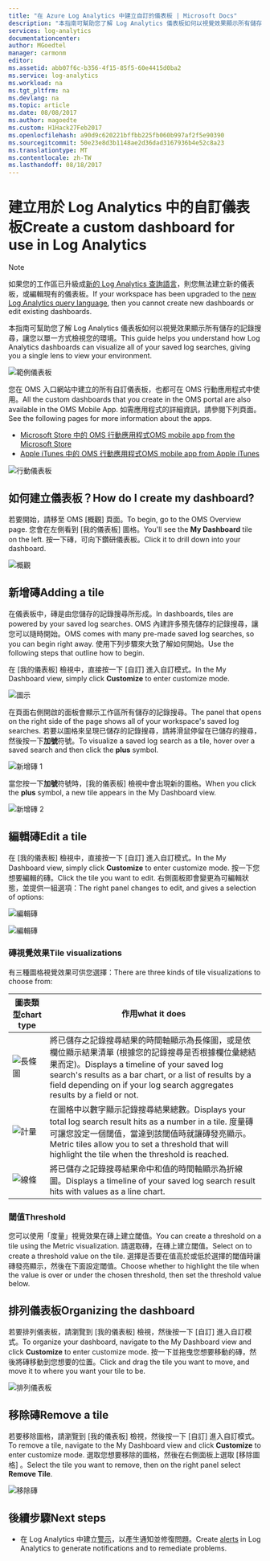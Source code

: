 ```yaml
---
title: "在 Azure Log Analytics 中建立自訂的儀表板 | Microsoft Docs"
description: "本指南可幫助您了解 Log Analytics 儀表板如何以視覺效果顯示所有儲存的記錄搜尋，讓您以單一方式檢視您的環境。"
services: log-analytics
documentationcenter: 
author: MGoedtel
manager: carmonm
editor: 
ms.assetid: abb07f6c-b356-4f15-85f5-60e4415d0ba2
ms.service: log-analytics
ms.workload: na
ms.tgt_pltfrm: na
ms.devlang: na
ms.topic: article
ms.date: 08/08/2017
ms.author: magoedte
ms.custom: H1Hack27Feb2017
ms.openlocfilehash: a90d9c620221bffbb225fb060b997af2f5e90390
ms.sourcegitcommit: 50e23e8d3b1148ae2d36dad3167936b4e52c8a23
ms.translationtype: MT
ms.contentlocale: zh-TW
ms.lasthandoff: 08/18/2017
---
```

# <a name="create-a-custom-dashboard-for-use-in-log-analytics"></a><span data-ttu-id="e1589-103">建立用於 Log Analytics 中的自訂儀表板</span><span class="sxs-lookup"><span data-stu-id="e1589-103">Create a custom dashboard for use in Log Analytics</span></span>

>[!NOTE]
> <span data-ttu-id="e1589-104">如果您的工作區已升級成[新的 Log Analytics 查詢語言](log-analytics-log-search-upgrade.md)，則您無法建立新的儀表板，或編輯現有的儀表板。</span><span class="sxs-lookup"><span data-stu-id="e1589-104">If your workspace has been upgraded to the [new Log Analytics query language](log-analytics-log-search-upgrade.md), then you cannot create new dashboards or edit existing dashboards.</span></span> 

<span data-ttu-id="e1589-105">本指南可幫助您了解 Log Analytics 儀表板如何以視覺效果顯示所有儲存的記錄搜尋，讓您以單一方式檢視您的環境。</span><span class="sxs-lookup"><span data-stu-id="e1589-105">This guide helps you understand how Log Analytics dashboards can visualize all of your saved log searches, giving you a single lens to view your environment.</span></span>

![範例儀表板](./media/log-analytics-dashboards/oms-dashboards-example-dash.png)

<span data-ttu-id="e1589-107">您在 OMS 入口網站中建立的所有自訂儀表板，也都可在 OMS 行動應用程式中使用。</span><span class="sxs-lookup"><span data-stu-id="e1589-107">All the custom dashboards that you create in the OMS portal are also available in the OMS Mobile App.</span></span> <span data-ttu-id="e1589-108">如需應用程式的詳細資訊，請參閱下列頁面。</span><span class="sxs-lookup"><span data-stu-id="e1589-108">See the following pages for more information about the apps.</span></span>

* [<span data-ttu-id="e1589-109">Microsoft Store 中的 OMS 行動應用程式</span><span class="sxs-lookup"><span data-stu-id="e1589-109">OMS mobile app from the Microsoft Store</span></span>](http://www.windowsphone.com/store/app/operational-insights/4823b935-83ce-466c-82bb-bd0a3f58d865)
* [<span data-ttu-id="e1589-110">Apple iTunes 中的 OMS 行動應用程式</span><span class="sxs-lookup"><span data-stu-id="e1589-110">OMS mobile app from Apple iTunes</span></span>](https://itunes.apple.com/app/microsoft-operations-management/id1042424859?mt=8)

![行動儀表板](./media/log-analytics-dashboards/oms-search-mobile.png)

## <a name="how-do-i-create-my-dashboard"></a><span data-ttu-id="e1589-112">如何建立儀表板？</span><span class="sxs-lookup"><span data-stu-id="e1589-112">How do I create my dashboard?</span></span>
<span data-ttu-id="e1589-113">若要開始，請移至 OMS [概觀] 頁面。</span><span class="sxs-lookup"><span data-stu-id="e1589-113">To begin, go to the OMS Overview page.</span></span> <span data-ttu-id="e1589-114">您會在左側看到 [我的儀表板] 圖格。</span><span class="sxs-lookup"><span data-stu-id="e1589-114">You'll see the **My Dashboard** tile on the left.</span></span> <span data-ttu-id="e1589-115">按一下磚，可向下鑽研儀表板。</span><span class="sxs-lookup"><span data-stu-id="e1589-115">Click it to drill down into your dashboard.</span></span>

![概觀](./media/log-analytics-dashboards/oms-dashboards-overview.png)

## <a name="adding-a-tile"></a><span data-ttu-id="e1589-117">新增磚</span><span class="sxs-lookup"><span data-stu-id="e1589-117">Adding a tile</span></span>
<span data-ttu-id="e1589-118">在儀表板中，磚是由您儲存的記錄搜尋所形成。</span><span class="sxs-lookup"><span data-stu-id="e1589-118">In dashboards, tiles are powered by your saved log searches.</span></span> <span data-ttu-id="e1589-119">OMS 內建許多預先儲存的記錄搜尋，讓您可以隨時開始。</span><span class="sxs-lookup"><span data-stu-id="e1589-119">OMS comes with many pre-made saved log searches, so you can begin right away.</span></span> <span data-ttu-id="e1589-120">使用下列步驟來大致了解如何開始。</span><span class="sxs-lookup"><span data-stu-id="e1589-120">Use the following steps that outline how to begin.</span></span>

<span data-ttu-id="e1589-121">在 [我的儀表板] 檢視中，直接按一下 [自訂] 進入自訂模式。</span><span class="sxs-lookup"><span data-stu-id="e1589-121">In the My Dashboard view, simply click **Customize** to enter customize mode.</span></span>

![圖示](./media/log-analytics-dashboards/oms-dashboards-pictorial01.png)

 <span data-ttu-id="e1589-123">在頁面右側開啟的面板會顯示工作區所有儲存的記錄搜尋。</span><span class="sxs-lookup"><span data-stu-id="e1589-123">The panel that opens on the right side of the page shows all of your workspace's saved log searches.</span></span> <span data-ttu-id="e1589-124">若要以圖格來呈現已儲存的記錄搜尋，請將滑鼠停留在已儲存的搜尋，然後按一下**加號**符號。</span><span class="sxs-lookup"><span data-stu-id="e1589-124">To visualize a saved log search as a tile,  hover over a saved search and then click the **plus** symbol.</span></span>

![新增磚 1](./media/log-analytics-dashboards/oms-dashboards-pictorial02.png)

<span data-ttu-id="e1589-126">當您按一下**加號**符號時，[我的儀表板] 檢視中會出現新的圖格。</span><span class="sxs-lookup"><span data-stu-id="e1589-126">When you click the **plus** symbol, a new tile appears in the My Dashboard view.</span></span>

![新增磚 2](./media/log-analytics-dashboards/oms-dashboards-pictorial03.png)

## <a name="edit-a-tile"></a><span data-ttu-id="e1589-128">編輯磚</span><span class="sxs-lookup"><span data-stu-id="e1589-128">Edit a tile</span></span>
<span data-ttu-id="e1589-129">在 [我的儀表板] 檢視中，直接按一下 [自訂] 進入自訂模式。</span><span class="sxs-lookup"><span data-stu-id="e1589-129">In the My Dashboard view, simply click  **Customize** to enter customize mode.</span></span> <span data-ttu-id="e1589-130">按一下您想要編輯的磚。</span><span class="sxs-lookup"><span data-stu-id="e1589-130">Click the tile you want to edit.</span></span> <span data-ttu-id="e1589-131">右側面板即會變更為可編輯狀態，並提供一組選項：</span><span class="sxs-lookup"><span data-stu-id="e1589-131">The right panel changes to edit, and gives a selection of options:</span></span>

![編輯磚](./media/log-analytics-dashboards/oms-dashboards-pictorial04.png)

![編輯磚](./media/log-analytics-dashboards/oms-dashboards-pictorial05.png)

### <a name="tile-visualizations"></a><span data-ttu-id="e1589-134">磚視覺效果</span><span class="sxs-lookup"><span data-stu-id="e1589-134">Tile visualizations</span></span>
<span data-ttu-id="e1589-135">有三種圖格視覺效果可供您選擇：</span><span class="sxs-lookup"><span data-stu-id="e1589-135">There are three kinds of tile visualizations to choose from:</span></span>

| <span data-ttu-id="e1589-136">圖表類型</span><span class="sxs-lookup"><span data-stu-id="e1589-136">chart type</span></span> | <span data-ttu-id="e1589-137">作用</span><span class="sxs-lookup"><span data-stu-id="e1589-137">what it does</span></span> |
| --- | --- |
| ![長條圖](./media/log-analytics-dashboards/oms-dashboards-bar-chart.png) |<span data-ttu-id="e1589-139">將已儲存之記錄搜尋結果的時間軸顯示為長條圖，或是依欄位顯示結果清單 (根據您的記錄搜尋是否根據欄位彙總結果而定)。</span><span class="sxs-lookup"><span data-stu-id="e1589-139">Displays a timeline of your saved log search's results as a bar chart, or a list of results by a field depending on if your log search aggregates results by a field or not.</span></span> |
| ![計量](./media/log-analytics-dashboards/oms-dashboards-metric.png) |<span data-ttu-id="e1589-141">在圖格中以數字顯示記錄搜尋結果總數。</span><span class="sxs-lookup"><span data-stu-id="e1589-141">Displays your total log search result hits as a number in a tile.</span></span> <span data-ttu-id="e1589-142">度量磚可讓您設定一個閾值，當達到該閾值時就讓磚發亮顯示。</span><span class="sxs-lookup"><span data-stu-id="e1589-142">Metric tiles allow you to set a threshold that will highlight the tile when the threshold is reached.</span></span> |
| ![線條](./media/log-analytics-dashboards/oms-dashboards-line.png) |<span data-ttu-id="e1589-144">將已儲存之記錄搜尋結果命中和值的時間軸顯示為折線圖。</span><span class="sxs-lookup"><span data-stu-id="e1589-144">Displays a timeline of your saved log search result hits with values as a line chart.</span></span> |

### <a name="threshold"></a><span data-ttu-id="e1589-145">閾值</span><span class="sxs-lookup"><span data-stu-id="e1589-145">Threshold</span></span>
<span data-ttu-id="e1589-146">您可以使用「度量」視覺效果在磚上建立閾值。</span><span class="sxs-lookup"><span data-stu-id="e1589-146">You can create a threshold on a tile using the Metric visualization.</span></span> <span data-ttu-id="e1589-147">請選取磚，在磚上建立閾值。</span><span class="sxs-lookup"><span data-stu-id="e1589-147">Select on to create a threshold value on the tile.</span></span> <span data-ttu-id="e1589-148">選擇是否要在值高於或低於選擇的閾值時讓磚發亮顯示，然後在下面設定閾值。</span><span class="sxs-lookup"><span data-stu-id="e1589-148">Choose whether to highlight the tile when the value is over or under the chosen threshold, then set the threshold value below.</span></span>

## <a name="organizing-the-dashboard"></a><span data-ttu-id="e1589-149">排列儀表板</span><span class="sxs-lookup"><span data-stu-id="e1589-149">Organizing the dashboard</span></span>
<span data-ttu-id="e1589-150">若要排列儀表板，請瀏覽到 [我的儀表板] 檢視，然後按一下 [自訂] 進入自訂模式。</span><span class="sxs-lookup"><span data-stu-id="e1589-150">To organize your dashboard, navigate to the My Dashboard view and click **Customize** to enter customize mode.</span></span> <span data-ttu-id="e1589-151">按一下並拖曳您想要移動的磚，然後將磚移動到您想要的位置。</span><span class="sxs-lookup"><span data-stu-id="e1589-151">Click and drag the tile you want to move, and move it to where you want your tile to be.</span></span>

![排列儀表板](./media/log-analytics-dashboards/oms-dashboards-organize.png)

## <a name="remove-a-tile"></a><span data-ttu-id="e1589-153">移除磚</span><span class="sxs-lookup"><span data-stu-id="e1589-153">Remove a tile</span></span>
<span data-ttu-id="e1589-154">若要移除圖格，請瀏覽到 [我的儀表板] 檢視，然後按一下 [自訂] 進入自訂模式。</span><span class="sxs-lookup"><span data-stu-id="e1589-154">To remove a tile, navigate to the My Dashboard view and click **Customize** to enter customize mode.</span></span> <span data-ttu-id="e1589-155">選取您想要移除的圖格，然後在右側面板上選取 [移除圖格] 。</span><span class="sxs-lookup"><span data-stu-id="e1589-155">Select the tile you want to remove, then on the right panel select **Remove Tile**.</span></span>

![移除磚](./media/log-analytics-dashboards/oms-dashboards-remove-tile.png)

## <a name="next-steps"></a><span data-ttu-id="e1589-157">後續步驟</span><span class="sxs-lookup"><span data-stu-id="e1589-157">Next steps</span></span>
* <span data-ttu-id="e1589-158">在 Log Analytics 中建立[警示](log-analytics-alerts.md)，以產生通知並修復問題。</span><span class="sxs-lookup"><span data-stu-id="e1589-158">Create [alerts](log-analytics-alerts.md) in Log Analytics to generate notifications and to remediate problems.</span></span>
